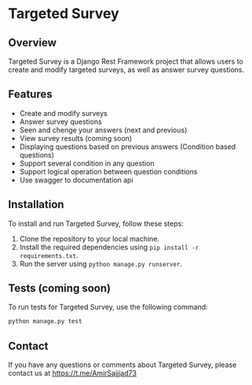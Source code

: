 # Targeted Survey

## Overview

Targeted Survey is a Django Rest Framework project that allows users to create and modify targeted surveys, as well as answer survey questions.

## Features

- Create and modify surveys
- Answer survey questions
- Seen and chenge your answers (next and previous)
- View survey results (coming soon)
- Displaying questions based on previous answers (Condition based questions)
- Support several condition in any question
- Support logical operation between question conditions
- Use swagger to documentation api

## Installation

To install and run Targeted Survey, follow these steps:

1. Clone the repository to your local machine.
2. Install the required dependencies using `pip install -r requirements.txt`.
3. Run the server using `python manage.py runserver`.

## Tests (coming soon)

To run tests for Targeted Survey, use the following command:

```sh
python manage.py test
```

## Contact

If you have any questions or comments about Targeted Survey, please contact us at https://t.me/AmirSajjjad73
